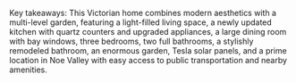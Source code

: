 Key takeaways: This Victorian home combines modern aesthetics with a multi-level garden, featuring a light-filled living space, a newly updated kitchen with quartz counters and upgraded appliances, a large dining room with bay windows, three bedrooms, two full bathrooms, a stylishly remodeled bathroom, an enormous garden, Tesla solar panels, and a prime location in Noe Valley with easy access to public transportation and nearby amenities.